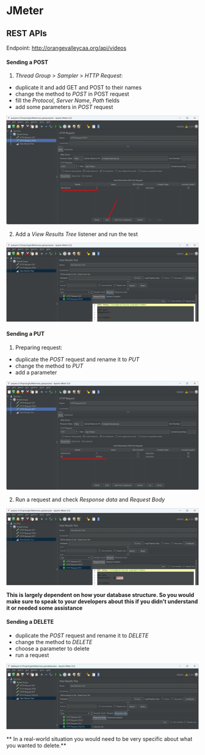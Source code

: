 # JMeter

## REST APIs

Endpoint: http://orangevalleycaa.org/api/videos

#### Sending a POST

1. *Thread Group* > *Sampler* > *HTTP Request*:
- duplicate it and add GET and POST to their names
- change the method to *POST* in POST request
- fill the *Protocol*, *Server Name*, *Path* fields
- add some parameters in *POST* request 

![POST Parameters](/rest_api/screenshots/post_params.jpg "parameter")

2. Add a *View Results Tree* listener and run the test

![POST result](/rest_api/screenshots/post_result.jpg "test run")

#### Sending a PUT

1. Preparing request:
- duplicate the *POST* request and rename it to *PUT*
- change the method to *PUT*
- add a parameter

![PUT Request](/rest_api/screenshots/put_param.jpg "parameter")

2. Run a request and check *Response data* and *Request Body*

![PUT result](/rest_api/screenshots/put_request_body.jpg "put request")

**This is largely dependent on how your database structure. So you would make sure to speak to your developers about this if you didn't understand it or needed some assistance**

#### Sending a DELETE

- duplicate the *POST* request and rename it to *DELETE*
- change the method to *DELETE*
- choose a parameter to delete
- run a request

![DELETE result](/rest_api/screenshots/delete.jpg "delete request")

** In a real-world situation you would need to be very specific about what you wanted to delete.**